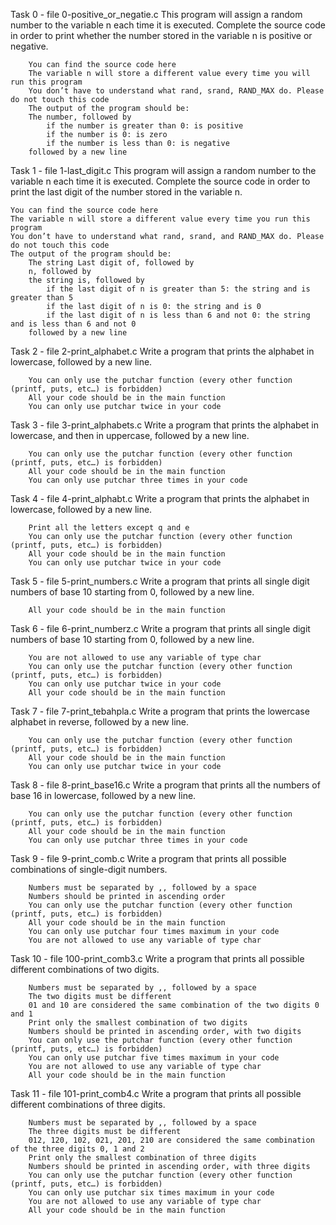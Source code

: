 Task 0 - file 0-positive_or_negatie.c
 	This program will assign a random number to the variable n each time it is executed. Complete the source code in order to print whether the number stored in the variable n is positive or negative.

		You can find the source code here
		The variable n will store a different value every time you will run this program
		You don’t have to understand what rand, srand, RAND_MAX do. Please do not touch this code
		The output of the program should be:
		The number, followed by
			if the number is greater than 0: is positive
			if the number is 0: is zero
			if the number is less than 0: is negative
		followed by a new line

Task 1 - file 1-last_digit.c
	This program will assign a random number to the variable n each time it is executed. Complete the source code in order to print the last digit of the number stored in the variable n.

	You can find the source code here
	The variable n will store a different value every time you run this program
	You don’t have to understand what rand, srand, and RAND_MAX do. Please do not touch this code
	The output of the program should be:
		The string Last digit of, followed by
		n, followed by
		the string is, followed by
			if the last digit of n is greater than 5: the string and is greater than 5
			if the last digit of n is 0: the string and is 0
			if the last digit of n is less than 6 and not 0: the string and is less than 6 and not 0
		followed by a new line

Task 2 - file 2-print_alphabet.c
	Write a program that prints the alphabet in lowercase, followed by a new line.

		You can only use the putchar function (every other function (printf, puts, etc…) is forbidden)
		All your code should be in the main function
		You can only use putchar twice in your code

Task 3 - file 3-print_alphabets.c
	Write a program that prints the alphabet in lowercase, and then in uppercase, followed by a new line.

		You can only use the putchar function (every other function (printf, puts, etc…) is forbidden)
		All your code should be in the main function
		You can only use putchar three times in your code

Task 4 - file 4-print_alphabt.c
	Write a program that prints the alphabet in lowercase, followed by a new line.

		Print all the letters except q and e
		You can only use the putchar function (every other function (printf, puts, etc…) is forbidden)
		All your code should be in the main function
		You can only use putchar twice in your code

Task 5 - file 5-print_numbers.c
	Write a program that prints all single digit numbers of base 10 starting from 0, followed by a new line.

		All your code should be in the main function

Task 6 - file 6-print_numberz.c
	Write a program that prints all single digit numbers of base 10 starting from 0, followed by a new line.

		You are not allowed to use any variable of type char
		You can only use the putchar function (every other function (printf, puts, etc…) is forbidden)
		You can only use putchar twice in your code
		All your code should be in the main function

Task 7 - file 7-print_tebahpla.c
	Write a program that prints the lowercase alphabet in reverse, followed by a new line.

		You can only use the putchar function (every other function (printf, puts, etc…) is forbidden)
		All your code should be in the main function
		You can only use putchar twice in your code

Task 8 - file 8-print_base16.c
	Write a program that prints all the numbers of base 16 in lowercase, followed by a new line.

		You can only use the putchar function (every other function (printf, puts, etc…) is forbidden)
		All your code should be in the main function
		You can only use putchar three times in your code

Task 9 - file 9-print_comb.c
	Write a program that prints all possible combinations of single-digit numbers.

		Numbers must be separated by ,, followed by a space
		Numbers should be printed in ascending order
		You can only use the putchar function (every other function (printf, puts, etc…) is forbidden)
		All your code should be in the main function
		You can only use putchar four times maximum in your code
		You are not allowed to use any variable of type char

Task 10 - file 100-print_comb3.c
	Write a program that prints all possible different combinations of two digits.

		Numbers must be separated by ,, followed by a space
		The two digits must be different
		01 and 10 are considered the same combination of the two digits 0 and 1
		Print only the smallest combination of two digits
		Numbers should be printed in ascending order, with two digits
		You can only use the putchar function (every other function (printf, puts, etc…) is forbidden)
		You can only use putchar five times maximum in your code
		You are not allowed to use any variable of type char
		All your code should be in the main function

Task 11 - file 101-print_comb4.c
	Write a program that prints all possible different combinations of three digits.

		Numbers must be separated by ,, followed by a space
		The three digits must be different
		012, 120, 102, 021, 201, 210 are considered the same combination of the three digits 0, 1 and 2
		Print only the smallest combination of three digits
		Numbers should be printed in ascending order, with three digits
		You can only use the putchar function (every other function (printf, puts, etc…) is forbidden)
		You can only use putchar six times maximum in your code
		You are not allowed to use any variable of type char
		All your code should be in the main function


